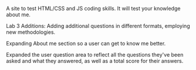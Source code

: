 A site to test HTML/CSS and JS coding skills. It will test your knowledge about me. 

Lab 3 Additions:
Adding additional questions in different formats, employing new methodologies. 

Expanding About me section so a user can get to know me better. 

Expanded the user question area to reflect all the questions they've been asked and what they answered, as well as a total score for their answers.

